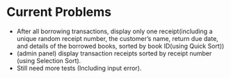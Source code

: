# Current Problems
- After all borrowing transactions, display only one receipt(including a unique random receipt number, the customer’s name, return due date, and details of the borrowed books, sorted by book ID(using Quick Sort))
- (admin panel) display transaction receipts sorted by receipt number (using Selection Sort).
- Still need more tests (Including input error).
